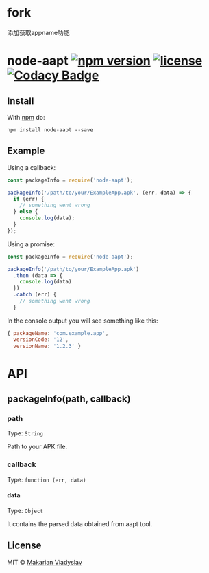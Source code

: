 # fork

添加获取appname功能

# node-aapt [![npm version](https://badge.fury.io/js/node-aapt.svg)][npm] [![license](https://img.shields.io/github/license/mashape/apistatus.svg?maxAge=2592000)][license] [![Codacy Badge](https://api.codacy.com/project/badge/Grade/d6b1946a62c0453ebecef8e7ad1024e6)][codacy]

## Install

With [npm](https://npmjs.org/package/node-aapt) do:

```
npm install node-aapt --save
```

## Example
Using a callback:
```js
const packageInfo = require('node-aapt');

packageInfo('/path/to/your/ExampleApp.apk', (err, data) => {
  if (err) {
    // something went wrong 
  } else {
    console.log(data);
  }
});
```
Using a promise:

```js
const packageInfo = require('node-aapt');

packageInfo('/path/to/your/ExampleApp.apk')
  .then (data => {
    console.log(data)
  })
  .catch (err) {
    // something went wrong 
  }

```

In the console output you will see something like this:
```js
{ packageName: 'com.example.app',
  versionCode: '12',
  versionName: '1.2.3' }  
```

# API

## packageInfo(path, callback)

### path
Type: `String`

Path to your APK file.

### callback
Type: `function (err, data)`

#### data
Type: `Object`

It contains the parsed data obtained from aapt tool.

## License

MIT © [Makarian Vladyslav](https://github.com/vldmkr)

[npm]:      https://badge.fury.io/js/node-aapt
[license]:  https://github.com/vldmkr/node-aapt/blob/master/LICENSE
[codacy]:   https://www.codacy.com/app/vladmakaryan/node-aapt?utm_source=github.com&amp;utm_medium=referral&amp;utm_content=vldmkr/node-aapt&amp;utm_campaign=Badge_Grade
